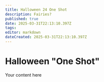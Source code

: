```yaml
---
title: Halloween 24 One Shot
description: Fairies? 
published: true
date: 2025-03-31T22:13:10.397Z
tags: 
editor: markdown
dateCreated: 2025-03-31T22:13:10.397Z
---
```


# Halloween "One Shot"
Your content here